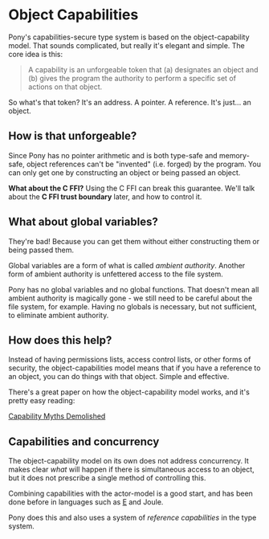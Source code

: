 # Object Capabilities

Pony's capabilities-secure type system is based on the object-capability model. That sounds complicated, but really it's elegant and simple. The core idea is this:

> A capability is an unforgeable token that (a) designates an object and (b) gives the program the authority to perform a specific set of actions on that object.

So what's that token? It's an address. A pointer. A reference. It's just... an object.

## How is that unforgeable?

Since Pony has no pointer arithmetic and is both type-safe and memory-safe, object references can't be "invented" (i.e. forged) by the program. You can only get one by constructing an object or being passed an object.

__What about the C FFI?__ Using the C FFI can break this guarantee. We'll talk about the __C FFI trust boundary__ later, and how to control it.

## What about global variables?

They're bad! Because you can get them without either constructing them or being passed them.

Global variables are a form of what is called _ambient authority_. Another form of ambient authority is unfettered access to the file system.

Pony has no global variables and no global functions. That doesn't mean all ambient authority is magically gone - we still need to be careful about the file system, for example. Having no globals is necessary, but not sufficient, to eliminate ambient authority.

## How does this help?

Instead of having permissions lists, access control lists, or other forms of security, the object-capabilities model means that if you have a reference to an object, you can do things with that object. Simple and effective.

There's a great paper on how the object-capability model works, and it's pretty easy reading:

[Capability Myths Demolished](http://srl.cs.jhu.edu/pubs/SRL2003-02.pdf)

## Capabilities and concurrency

The object-capability model on its own does not address concurrency. It makes clear _what_ will happen if there is simultaneous access to an object, but it does not prescribe a single method of controlling this.

Combining capabilities with the actor-model is a good start, and has been done before in languages such as [E](http://erights.org/) and Joule.

Pony does this and also uses a system of _reference capabilities_ in the type system.
